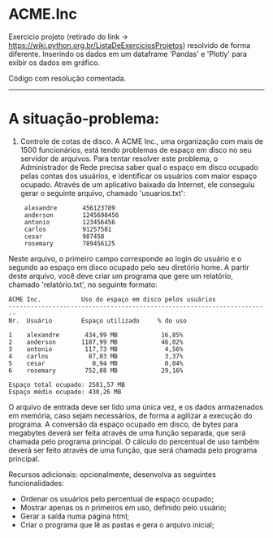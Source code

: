 # ACME.Inc
Exercício projeto (retirado do link -> https://wiki.python.org.br/ListaDeExerciciosProjetos) resolvido de forma diferente. Inserindo os dados em um dataframe 'Pandas' e 'Plotly' para exibir os dados em gráfico.

Código com resolução comentada.

-----------------------------------------------------------------------------------------------------------------------------------------------------------

# A situação-problema:

1. Controle de cotas de disco. A ACME Inc., uma organização com mais de 1500 funcionários, está tendo problemas de espaço em disco no seu servidor de arquivos. Para tentar resolver este problema, o Administrador de Rede precisa saber qual o espaço em disco ocupado pelas contas dos usuários, e identificar os usuários com maior espaço ocupado. Através de um aplicativo baixado da Internet, ele conseguiu gerar o seguinte arquivo, chamado 'usuarios.txt':


        alexandre       456123789
        anderson        1245698456
        antonio         123456456
        carlos          91257581
        cesar           987458
        rosemary        789456125
    
Neste arquivo, o primeiro campo corresponde ao login do usuário e o segundo ao espaço em disco ocupado pelo seu diretório home. A partir deste arquivo,     você deve criar um programa que gere um relatório, chamado 'relatório.txt', no seguinte formato:


    ACME Inc.           Uso do espaço em disco pelos usuários
    ------------------------------------------------------------------------
    Nr.  Usuário        Espaço utilizado     % do uso

    1    alexandre       434,99 MB            16,85%
    2    anderson       1187,99 MB            46,02%
    3    antonio         117,73 MB             4,56%
    4    carlos           87,03 MB             3,37%
    5    cesar             0,94 MB             0,04%
    6    rosemary        752,88 MB            29,16%

    Espaço total ocupado: 2581,57 MB
    Espaço médio ocupado: 430,26 MB
    
O arquivo de entrada deve ser lido uma única vez, e os dados armazenados em memória, caso sejam necessários, de forma a agilizar a execução do programa. A conversão da espaço ocupado em disco, de bytes para megabytes deverá ser feita através de uma função separada, que será chamada pelo programa principal. O cálculo do percentual de uso também deverá ser feito através de uma função, que será chamada pelo programa principal.

Recursos adicionais: opcionalmente, desenvolva as seguintes funcionalidades:

 - Ordenar os usuários pelo percentual de espaço ocupado;
 - Mostrar apenas os n primeiros em uso, definido pelo usuário;
 - Gerar a saída numa página html;
 - Criar o programa que lê as pastas e gera o arquivo inicial;

